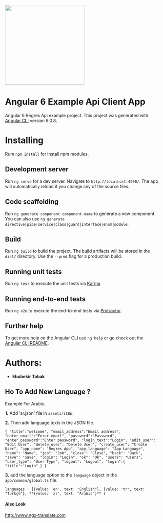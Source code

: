 
<img align="center" height="260" src="https://i0.wp.com/code4developers.com/wp-content/uploads/2017/06/angular-2.png?fit=240%2C240&ssl=1">

# Angular 6 Example Api Client App
Angular 6 Regres Api example project.
This project was generated with [Angular CLI](https://github.com/angular/angular-cli) version 6.0.8.

# Installing 

Rum `npm install` for install npm modules.

## Development server

Run `ng serve` for a dev server. Navigate to `http://localhost:4200/`. The app will automatically reload if you change any of the source files.

## Code scaffolding

Run `ng generate component component-name` to generate a new component. You can also use `ng generate directive|pipe|service|class|guard|interface|enum|module`.

## Build

Run `ng build` to build the project. The build artifacts will be stored in the `dist/` directory. Use the `--prod` flag for a production build.

## Running unit tests

Run `ng test` to execute the unit tests via [Karma](https://karma-runner.github.io).

## Running end-to-end tests

Run `ng e2e` to execute the end-to-end tests via [Protractor](http://www.protractortest.org/).

## Further help

To get more help on the Angular CLI use `ng help` or go check out the [Angular CLI README](https://github.com/angular/angular-cli/blob/master/README.md).

# Authors:
* **Ebubekir Tabak**

## Ho To Add New Language ?

Example For Arabic.

**1.** Add 'ar.json' file in `assets/i18n`.

**2.** Then add language texts in the JSON file.

`{
    "title":"welcome",
    "email_address":"Email address",
    "enter_email":"Enter email",
    "password":"Password",
    "enter_password":"Enter password",
    "login_text":"Login",
    "edit_user": "Edit User",
    "delete_user": "Delete User",
    "create_user": "Create User",
    "app_name": "Regres App",
    "app_language": "App Language",
    "name": "Name",
    "job": "Job",
    "close": "Close",
    "back": "Back",
    "save": "Save",
    "login": "Login",
    "ok": "Ok",
    "users": "Users",
    "user_type": "User Type",
    "logout": "Logout",
    "login":{
        "title":"Login"
    }
}`


**3.** add the language option to the `language` object in the `app/common/global.ts` file.


`languages : [{value: 'en', text: "English"},
                 {value: 'tr', text: "Türkçe"},
                 **{value: 'ar', text: "Arabic"}**
                 ]`
 



#### Also Look

http://www.ngx-translate.com
